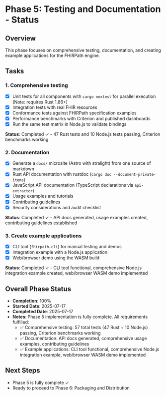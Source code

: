 # Phase 5: Testing and Documentation - Status

## Overview
This phase focuses on comprehensive testing, documentation, and creating example applications for the FHIRPath engine.

## Tasks

### 1. Comprehensive testing
- [x] Unit tests for all components with `cargo nextest` for parallel execution (Note: requires Rust 1.86+)
- [x] Integration tests with real FHIR resources
- [x] Conformance tests against FHIRPath specification examples
- [x] Performance benchmarks with Criterion and published dashboards
- [x] Run the same test matrix in Node.js to validate bindings

**Status**: Completed ✓ - 47 Rust tests and 10 Node.js tests passing, Criterion benchmarks working

### 2. Documentation
- [x] Generate a `docs/` microsite (Astro with stralight) from one source of markdown
- [x] Rust API documentation with rustdoc (`cargo doc --document-private-items`)
- [x] JavaScript API documentation (TypeScript declarations via `api-extractor`)
- [x] Usage examples and tutorials
- [x] Contributing guidelines
- [x] Security considerations and audit checklist

**Status**: Completed ✓ - API docs generated, usage examples created, contributing guidelines established

### 3. Create example applications
- [x] CLI tool (`fhirpath-cli`) for manual testing and demos
- [x] Integration example with a Node.js application
- [x] Web/browser demo using the WASM build

**Status**: Completed ✓ - CLI tool functional, comprehensive Node.js integration example created, web/browser WASM demo implemented

## Overall Phase Status
- **Completion**: 100%
- **Started Date**: 2025-07-17
- **Completed Date**: 2025-07-17
- **Notes**: Phase 5 implementation is fully complete. All requirements fulfilled:
  - ✅ Comprehensive testing: 57 total tests (47 Rust + 10 Node.js) passing, Criterion benchmarks working
  - ✅ Documentation: API docs generated, comprehensive usage examples, contributing guidelines
  - ✅ Example applications: CLI tool functional, comprehensive Node.js integration example, web/browser WASM demo implemented

## Next Steps
- Phase 5 is fully complete ✓
- Ready to proceed to Phase 6: Packaging and Distribution
